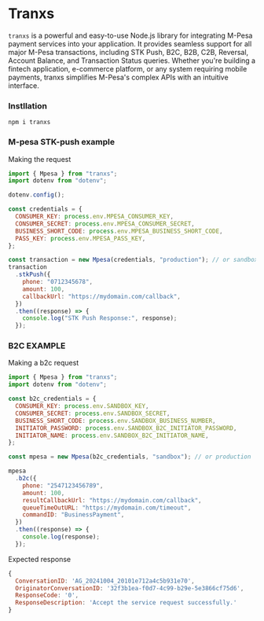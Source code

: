 # Tranxs

`tranxs` is a powerful and easy-to-use Node.js library for integrating M-Pesa payment services into your application. It provides seamless support for all major M-Pesa transactions, including STK Push, B2C, B2B, C2B, Reversal, Account Balance, and Transaction Status queries. Whether you're building a fintech application, e-commerce platform, or any system requiring mobile payments, tranxs simplifies M-Pesa's complex APIs with an intuitive interface.

### Instllation

`npm i tranxs`

### M-pesa STK-push example

Making the request

```javascript
import { Mpesa } from "tranxs";
import dotenv from "dotenv";

dotenv.config();

const credentials = {
  CONSUMER_KEY: process.env.MPESA_CONSUMER_KEY,
  CONSUMER_SECRET: process.env.MPESA_CONSUMER_SECRET,
  BUSINESS_SHORT_CODE: process.env.MPESA_BUSINESS_SHORT_CODE,
  PASS_KEY: process.env.MPESA_PASS_KEY,
};

const transaction = new Mpesa(credentials, "production"); // or sandbox for sandbox applications
transaction
  .stkPush({
    phone: "0712345678",
    amount: 100,
    callbackUrl: "https://mydomain.com/callback",
  })
  .then((response) => {
    console.log("STK Push Response:", response);
  });
```

### B2C EXAMPLE

Making a b2c request

```javascript
import { Mpesa } from "tranxs";
import dotenv from "dotenv";

const b2c_credentials = {
  CONSUMER_KEY: process.env.SANDBOX_KEY,
  CONSUMER_SECRET: process.env.SANDBOX_SECRET,
  BUSINESS_SHORT_CODE: process.env.SANDBOX_BUSINESS_NUMBER,
  INITIATOR_PASSWORD: process.env.SANDBOX_B2C_INITIATOR_PASSWORD,
  INITIATOR_NAME: process.env.SANDBOX_B2C_INITIATOR_NAME,
};

const mpesa = new Mpesa(b2c_credentials, "sandbox"); // or production

mpesa
  .b2c({
    phone: "2547123456789",
    amount: 100,
    resultCallbackUrl: "https://mydomain.com/callback",
    queueTimeOutURL: "https://mydomain.com/timeout",
    commandID: "BusinessPayment",
  })
  .then((response) => {
    console.log(response);
  });
```

Expected response

```javascript
{
  ConversationID: 'AG_20241004_20101e712a4c5b931e70',
  OriginatorConversationID: '32f3b1ea-f0d7-4c99-b29e-5e3866cf75d6',
  ResponseCode: '0',
  ResponseDescription: 'Accept the service request successfully.'
}
```
